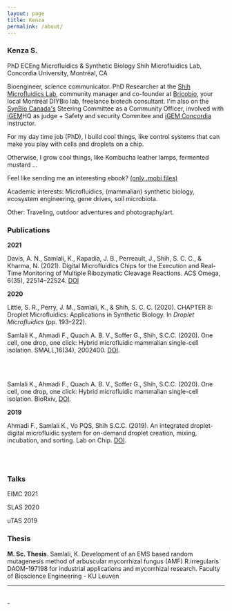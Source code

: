 ```yaml
---
layout: page
title: Kenza
permalink: /about/
---
```


### Kenza S.

PhD ECEng
Microfluidics & Synthetic Biology
Shih Microfluidics Lab,
Concordia University, Montréal, CA


Bioengineer, science communicator.
PhD Researcher at the [Shih Microfluidics Lab](http://users.encs.concordia.ca/~sshih/index.html), community manager and co-founder at [Bricobio](http://brico.bio), your local Montréal DIYBio lab, freelance biotech consultant. I'm also on the [SynBio Canada's](https://www.synbiocanada.org/) Steering Committee as a Community Officer, involved with [iGEM](www.igem.org)HQ as judge + Safety and security Commitee and [iGEM Concordia](https://www.concordia.ca/research/casb/training/igem.html) instructor.

For my day time job (PhD), I build cool things, like control systems that can make you play with cells and droplets on a chip.

Otherwise, I grow cool things, like Kombucha leather lamps, fermented mustard ...


Feel like sending me an interesting ebook? [(only .mobi files)](mailto:kenzareads@kindle.com)

Academic interests: Microfluidics, (mammalian) synthetic biology, ecosystem engineering, gene drives, soil microbiota.

Other: Traveling, outdoor adventures and photography/art.

### Publications
**2021**

Davis, A. N., Samlali, K., Kapadia, J. B., Perreault, J., Shih, S. C. C., & Kharma, N. (2021). Digital Microfluidics Chips for the Execution and Real-Time Monitoring of Multiple Ribozymatic Cleavage Reactions. ACS Omega, 6(35), 22514–22524. [DOI](https://doi.org/10.1021/acsomega.1c00239) 

**2020**

Little, S. R., Perry, J. M., Samlali, K., & Shih, S. C. C. (2020). CHAPTER 8: Droplet Microfluidics: Applications in Synthetic Biology. In *Droplet Microfluidics* (pp. 193–222).

Samlali K., Ahmadi F., Quach A. B. V., Soffer G., Shih, S.C.C. (2020). One cell, one drop, one click: Hybrid microfluidic mammalian single-cell isolation. SMALL,16(34), 2002400.  [DOI](https://doi.org/10.1002/smll.202002400).

<br>
<div class="img_row">
	<img class="col two" src="{{ site.baseurl }}/img/small_summary.png" alt="" title=""/>
</div>
<br>

Samlali K., Ahmadi F., Quach A. B. V., Soffer G., Shih, S.C.C. (2020). One cell, one drop, one click: Hybrid microfluidic mammalian single-cell isolation. BioRxiv, [DOI](https://doi.org/10.1101/2020.01.24.908202).

**2019**

Ahmadi F., Samlali K., Vo PQS, Shih S.C.C. (2019). An integrated droplet-digital microfluidic system for on-demand droplet creation, mixing, incubation, and sorting. Lab on Chip. [DOI](https://pubs.rsc.org/en/content/articlelanding/2019/lc/c8lc01170b).

<br>
<div class="img_row">
	<img class="col two" src="{{ site.baseurl }}/img/labchip.png" alt="" title=""/>
</div>
<br>

### Talks

EIMC 2021

SLAS 2020

uTAS 2019

### Thesis

**M. Sc. Thesis**. Samlali, K. Development of an EMS based random mutagenesis method of arbuscular mycorrhizal fungus (AMF) R.irregularis DAOM-197198 for industrial applications and mycorrhizal research. Faculty of Bioscience Engineering - KU Leuven
<hr/>
<br/>
<span class="contacticon center">
	<a href="https://twitter.com/kenzasaml" target="blank"><i class="fa fa-twitter fa-fw"></i></a>
	<a href="mailto:kenza@brico.bio" target="blank"><i class="fa fa-envelope-o fa-fw fa--1x"></i></a>
	<a href="https://linkedin.com/in/kenzasamlali" target="blank"><i class="fa fa-linkedin-square" aria-hidden="true"></i></a>
</span>
<div class="col three caption">
	-
</div>
